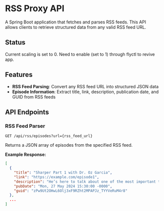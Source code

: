 # RSS Proxy API

A Spring Boot application that fetches and parses RSS feeds. This API allows clients to retrieve structured data from any valid RSS feed URL.

## Status
Current scaling is set to 0. Need to enable (set to 1) through flyctl to revive app.

## Features

- **RSS Feed Parsing**: Convert any RSS feed URL into structured JSON data
- **Episode Information**: Extract title, link, description, publication date, and GUID from RSS feeds

## API Endpoints

### RSS Feed Parser

```
GET /api/rss/episodes?url={rss_feed_url}
```

Returns a JSON array of episodes from the specified RSS feed.

**Example Response:**
```json
[
  {
    "title": "Sharper Part 1 with Dr. Oz Garcia",
    "link": "https://example.com/episode1",
    "description": "He’s here to talk about one of the most important topics we’ve ever covered and to help me make an exciting announcement.",
    "pubDate": "Mon, 27 May 2024 15:30:00 -0000",
    "guid": "zPw9Ut2OHwL6Olj3xF9RZht2MPAPJz_TYYVeRuM4r8"
  },
  ...
]